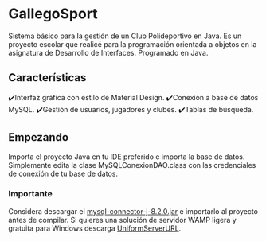 # GallegoSport
Sistema básico para la gestión de un Club Polideportivo en Java. Es un proyecto escolar que realicé para la programación orientada a objetos en la asignatura de Desarrollo de Interfaces. Programado en Java.

## Características
✔️Interfaz gráfica con estilo de Material Design.
✔️Conexión a base de datos MySQL.
✔️Gestión de usuarios, jugadores y clubes.
✔️Tablas de búsqueda.

## Empezando
Importa el proyecto Java en tu IDE preferido e importa la base de datos. Simplemente edita la clase MySQLConexionDAO.class con las credenciales de conexión de tu base de datos.

### Importante
Considera descargar el [mysql-connector-j-8.2.0.jar](http://www.java2s.com/ref/jar/mysql-connector-java-index.html) e importarlo al proyecto antes de compilar.
Si quieres una solución de servidor WAMP ligera y gratuita para Windows descarga [UniformServerURL](https://www.uniformserver.com/).
